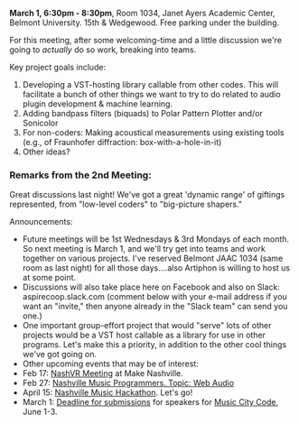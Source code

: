 
**March 1, 6:30pm - 8:30pm**, Room 1034, Janet Ayers Academic Center, Belmont University. 15th & Wedgewood.
Free parking under the building.

For this meeting, after some welcoming-time and a little discussion we're going to *actually* do so work, breaking into teams.

Key project goals include: 

1. Developing a VST-hosting library callable from other codes. This will facilitate a bunch of other things we want to try 
to do related to audio plugin development & machine learning.
2. Adding bandpass filters (biquads) to Polar Pattern Plotter and/or Sonicolor
3. For non-coders: Making acoustical measurements using existing tools (e.g., of Fraunhofer diffraction: box-with-a-hole-in-it)
4. Other ideas?

### Remarks from the 2nd Meeting:
Great discussions last night! We've got a great 'dynamic range' of giftings represented, from "low-level coders" to "big-picture shapers." 

Announcements:

- Future meetings will be 1st Wednesdays & 3rd Mondays of each month. So next meeting is March 1, and we'll try get into teams and work together on various projects. I've reserved Belmont JAAC 1034 (same room as last night) for all those days....also Artiphon is willing to host us at some point.
- Discussions will also take place here on Facebook and also on Slack: aspirecoop.slack.com (comment below with your e-mail address if you want an "invite," then anyone already in the "Slack team" can send you one.)
- One important group-effort project that would "serve" lots of other projects would be a VST host callable as a library for use in other programs. Let's make this a priority, in addition to the other cool things we've got going on.
- Other upcoming events that may be of interest:
- Feb 17: [NashVR Meeting](https://www.facebook.com/events/784666588388057/) at Make Nashville.
- Feb 27: [Nashville Music Programmers. Topic: Web Audio](https://www.meetup.com/Nashville-Music-Program…/…/237664579/) 
- April 15: [Nashville Music Hackathon](http://nashvillemusichackathon.com/). Let's go! 
- March 1: [Deadline for submissions](https://www.musiccitycode.com/p/call-for-speakers-4) for speakers for [Music City Code](https://www.musiccitycode.com/), June 1-3. 
